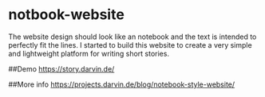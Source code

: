 # notbook-website
The website design should look like an notebook and the text is intended to perfectly fit  the lines.  I started to build this website to create a very simple and lightweight platform for writing short stories.

##Demo
https://story.darvin.de/

##More info
https://projects.darvin.de/blog/notebook-style-website/
